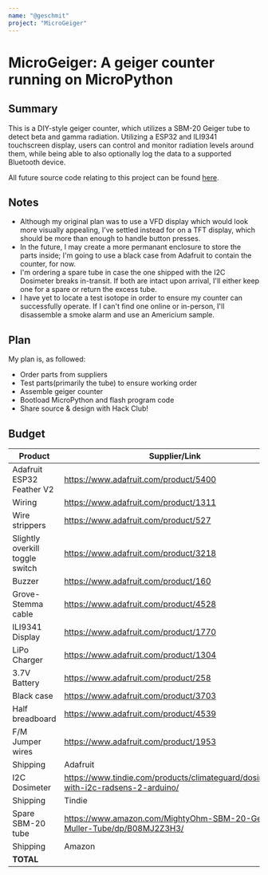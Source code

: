 ```yaml
---
name: "@geschmit"
project: "MicroGeiger"
---
```


# MicroGeiger: A geiger counter running on MicroPython

## Summary
This is a DIY-style geiger counter, which utilizes a SBM-20 Geiger tube to detect beta and gamma radiation. Utilizing a ESP32 and ILI9341 touchscreen display, users can control and monitor radiation levels around them, while being able to also optionally log the data to a supported Bluetooth device.

All future source code relating to this project can be found [here](https://github.com/geschmit/microgeiger).

## Notes
- Although my original plan was to use a VFD display which would look more visually appealing, I've settled instead for on a TFT display, which should be more than enough to handle button presses.
- In the future, I may create a more permanant enclosure to store the parts inside; I'm going to use a black case from Adafruit to contain the counter, for now.
- I'm ordering a spare tube in case the one shipped with the I2C Dosimeter breaks in-transit. If both are intact upon arrival, I'll either keep one for a spare or return the excess tube.
- I have yet to locate a test isotope in order to ensure my counter can successfully operate. If I can't find one online or in-person, I'll disassemble a smoke alarm and use an Americium sample.

## Plan
My plan is, as followed:
- Order parts from suppliers
- Test parts(primarily the tube) to ensure working order
- Assemble geiger counter
- Bootload MicroPython and flash program code
- Share source & design with Hack Club!

## Budget

| Product | Supplier/Link | Cost |
| --- | --- | --- |
| Adafruit ESP32 Feather V2 | https://www.adafruit.com/product/5400 | 19.95$ |
| Wiring | https://www.adafruit.com/product/1311 | 15.95$ |
| Wire strippers | https://www.adafruit.com/product/527 | 14.95$ |
| Slightly overkill toggle switch | https://www.adafruit.com/product/3218 | 3.95$ |
| Buzzer | https://www.adafruit.com/product/160 | 1.50$ |
| Grove-Stemma cable | https://www.adafruit.com/product/4528 | 1.95$ |
| ILI9341 Display | https://www.adafruit.com/product/1770 | 29.95$ |
| LiPo Charger | https://www.adafruit.com/product/1304 | 5.95$ |
| 3.7V Battery | https://www.adafruit.com/product/258 | 9.95$ |
| Black case | https://www.adafruit.com/product/3703 | 2.50$ |
| Half breadboard | https://www.adafruit.com/product/4539 | 5.00$ |
| F/M Jumper wires | https://www.adafruit.com/product/1953 | 1.50$ |
| Shipping | Adafruit | 14.90$ |
| I2C Dosimeter | https://www.tindie.com/products/climateguard/dosimeter-with-i2c-radsens-2-arduino/ | 50.00$ |
| Shipping | Tindie | ~17.00$ |
| Spare SBM-20 tube | https://www.amazon.com/MightyOhm-SBM-20-Geiger-Muller-Tube/dp/B08MJ2Z3H3/ | 49.95$ |
| Shipping | Amazon | 0.00$	| 
| **TOTAL** | | 244.95$ |

